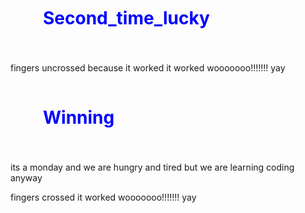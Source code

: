 # Second_time_lucky

fingers uncrossed because it worked
it worked wooooooo!!!!!!! yay
<body>
<h1>
Winning
</h1>
<p>
its a monday and we are hungry and tired but we are learning coding anyway
</p>
</body>


fingers crossed
it worked wooooooo!!!!!!! yay
<style>
h1 {
	color: blue;
	padding: 40px;
	margin: 10px 12px;
}
</style>

